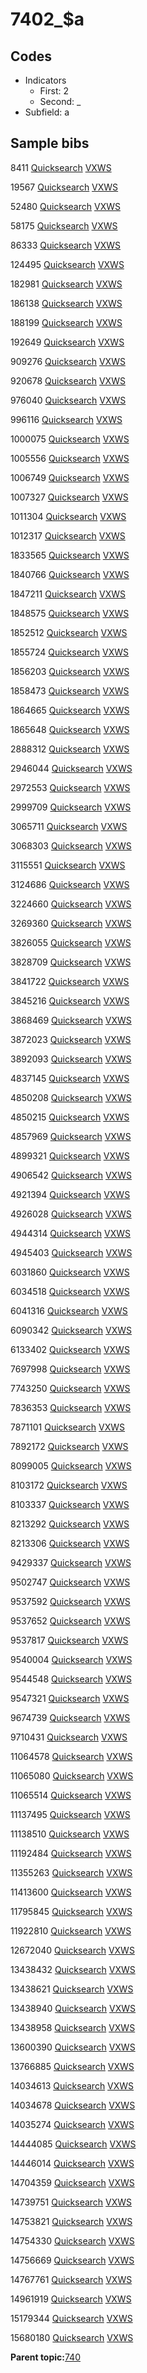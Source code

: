 # 7402\_$a

## Codes

-   Indicators
    -   First: 2
    -   Second: \_
-   Subfield: a

## Sample bibs

8411 [Quicksearch](https://search.library.yale.edu/catalog/8411) [VXWS](http://prodorbis.library.yale.edu:7014/vxws/GetHoldingsService?bibId=8411)

19567 [Quicksearch](https://search.library.yale.edu/catalog/19567) [VXWS](http://prodorbis.library.yale.edu:7014/vxws/GetHoldingsService?bibId=19567)

52480 [Quicksearch](https://search.library.yale.edu/catalog/52480) [VXWS](http://prodorbis.library.yale.edu:7014/vxws/GetHoldingsService?bibId=52480)

58175 [Quicksearch](https://search.library.yale.edu/catalog/58175) [VXWS](http://prodorbis.library.yale.edu:7014/vxws/GetHoldingsService?bibId=58175)

86333 [Quicksearch](https://search.library.yale.edu/catalog/86333) [VXWS](http://prodorbis.library.yale.edu:7014/vxws/GetHoldingsService?bibId=86333)

124495 [Quicksearch](https://search.library.yale.edu/catalog/124495) [VXWS](http://prodorbis.library.yale.edu:7014/vxws/GetHoldingsService?bibId=124495)

182981 [Quicksearch](https://search.library.yale.edu/catalog/182981) [VXWS](http://prodorbis.library.yale.edu:7014/vxws/GetHoldingsService?bibId=182981)

186138 [Quicksearch](https://search.library.yale.edu/catalog/186138) [VXWS](http://prodorbis.library.yale.edu:7014/vxws/GetHoldingsService?bibId=186138)

188199 [Quicksearch](https://search.library.yale.edu/catalog/188199) [VXWS](http://prodorbis.library.yale.edu:7014/vxws/GetHoldingsService?bibId=188199)

192649 [Quicksearch](https://search.library.yale.edu/catalog/192649) [VXWS](http://prodorbis.library.yale.edu:7014/vxws/GetHoldingsService?bibId=192649)

909276 [Quicksearch](https://search.library.yale.edu/catalog/909276) [VXWS](http://prodorbis.library.yale.edu:7014/vxws/GetHoldingsService?bibId=909276)

920678 [Quicksearch](https://search.library.yale.edu/catalog/920678) [VXWS](http://prodorbis.library.yale.edu:7014/vxws/GetHoldingsService?bibId=920678)

976040 [Quicksearch](https://search.library.yale.edu/catalog/976040) [VXWS](http://prodorbis.library.yale.edu:7014/vxws/GetHoldingsService?bibId=976040)

996116 [Quicksearch](https://search.library.yale.edu/catalog/996116) [VXWS](http://prodorbis.library.yale.edu:7014/vxws/GetHoldingsService?bibId=996116)

1000075 [Quicksearch](https://search.library.yale.edu/catalog/1000075) [VXWS](http://prodorbis.library.yale.edu:7014/vxws/GetHoldingsService?bibId=1000075)

1005556 [Quicksearch](https://search.library.yale.edu/catalog/1005556) [VXWS](http://prodorbis.library.yale.edu:7014/vxws/GetHoldingsService?bibId=1005556)

1006749 [Quicksearch](https://search.library.yale.edu/catalog/1006749) [VXWS](http://prodorbis.library.yale.edu:7014/vxws/GetHoldingsService?bibId=1006749)

1007327 [Quicksearch](https://search.library.yale.edu/catalog/1007327) [VXWS](http://prodorbis.library.yale.edu:7014/vxws/GetHoldingsService?bibId=1007327)

1011304 [Quicksearch](https://search.library.yale.edu/catalog/1011304) [VXWS](http://prodorbis.library.yale.edu:7014/vxws/GetHoldingsService?bibId=1011304)

1012317 [Quicksearch](https://search.library.yale.edu/catalog/1012317) [VXWS](http://prodorbis.library.yale.edu:7014/vxws/GetHoldingsService?bibId=1012317)

1833565 [Quicksearch](https://search.library.yale.edu/catalog/1833565) [VXWS](http://prodorbis.library.yale.edu:7014/vxws/GetHoldingsService?bibId=1833565)

1840766 [Quicksearch](https://search.library.yale.edu/catalog/1840766) [VXWS](http://prodorbis.library.yale.edu:7014/vxws/GetHoldingsService?bibId=1840766)

1847211 [Quicksearch](https://search.library.yale.edu/catalog/1847211) [VXWS](http://prodorbis.library.yale.edu:7014/vxws/GetHoldingsService?bibId=1847211)

1848575 [Quicksearch](https://search.library.yale.edu/catalog/1848575) [VXWS](http://prodorbis.library.yale.edu:7014/vxws/GetHoldingsService?bibId=1848575)

1852512 [Quicksearch](https://search.library.yale.edu/catalog/1852512) [VXWS](http://prodorbis.library.yale.edu:7014/vxws/GetHoldingsService?bibId=1852512)

1855724 [Quicksearch](https://search.library.yale.edu/catalog/1855724) [VXWS](http://prodorbis.library.yale.edu:7014/vxws/GetHoldingsService?bibId=1855724)

1856203 [Quicksearch](https://search.library.yale.edu/catalog/1856203) [VXWS](http://prodorbis.library.yale.edu:7014/vxws/GetHoldingsService?bibId=1856203)

1858473 [Quicksearch](https://search.library.yale.edu/catalog/1858473) [VXWS](http://prodorbis.library.yale.edu:7014/vxws/GetHoldingsService?bibId=1858473)

1864665 [Quicksearch](https://search.library.yale.edu/catalog/1864665) [VXWS](http://prodorbis.library.yale.edu:7014/vxws/GetHoldingsService?bibId=1864665)

1865648 [Quicksearch](https://search.library.yale.edu/catalog/1865648) [VXWS](http://prodorbis.library.yale.edu:7014/vxws/GetHoldingsService?bibId=1865648)

2888312 [Quicksearch](https://search.library.yale.edu/catalog/2888312) [VXWS](http://prodorbis.library.yale.edu:7014/vxws/GetHoldingsService?bibId=2888312)

2946044 [Quicksearch](https://search.library.yale.edu/catalog/2946044) [VXWS](http://prodorbis.library.yale.edu:7014/vxws/GetHoldingsService?bibId=2946044)

2972553 [Quicksearch](https://search.library.yale.edu/catalog/2972553) [VXWS](http://prodorbis.library.yale.edu:7014/vxws/GetHoldingsService?bibId=2972553)

2999709 [Quicksearch](https://search.library.yale.edu/catalog/2999709) [VXWS](http://prodorbis.library.yale.edu:7014/vxws/GetHoldingsService?bibId=2999709)

3065711 [Quicksearch](https://search.library.yale.edu/catalog/3065711) [VXWS](http://prodorbis.library.yale.edu:7014/vxws/GetHoldingsService?bibId=3065711)

3068303 [Quicksearch](https://search.library.yale.edu/catalog/3068303) [VXWS](http://prodorbis.library.yale.edu:7014/vxws/GetHoldingsService?bibId=3068303)

3115551 [Quicksearch](https://search.library.yale.edu/catalog/3115551) [VXWS](http://prodorbis.library.yale.edu:7014/vxws/GetHoldingsService?bibId=3115551)

3124686 [Quicksearch](https://search.library.yale.edu/catalog/3124686) [VXWS](http://prodorbis.library.yale.edu:7014/vxws/GetHoldingsService?bibId=3124686)

3224660 [Quicksearch](https://search.library.yale.edu/catalog/3224660) [VXWS](http://prodorbis.library.yale.edu:7014/vxws/GetHoldingsService?bibId=3224660)

3269360 [Quicksearch](https://search.library.yale.edu/catalog/3269360) [VXWS](http://prodorbis.library.yale.edu:7014/vxws/GetHoldingsService?bibId=3269360)

3826055 [Quicksearch](https://search.library.yale.edu/catalog/3826055) [VXWS](http://prodorbis.library.yale.edu:7014/vxws/GetHoldingsService?bibId=3826055)

3828709 [Quicksearch](https://search.library.yale.edu/catalog/3828709) [VXWS](http://prodorbis.library.yale.edu:7014/vxws/GetHoldingsService?bibId=3828709)

3841722 [Quicksearch](https://search.library.yale.edu/catalog/3841722) [VXWS](http://prodorbis.library.yale.edu:7014/vxws/GetHoldingsService?bibId=3841722)

3845216 [Quicksearch](https://search.library.yale.edu/catalog/3845216) [VXWS](http://prodorbis.library.yale.edu:7014/vxws/GetHoldingsService?bibId=3845216)

3868469 [Quicksearch](https://search.library.yale.edu/catalog/3868469) [VXWS](http://prodorbis.library.yale.edu:7014/vxws/GetHoldingsService?bibId=3868469)

3872023 [Quicksearch](https://search.library.yale.edu/catalog/3872023) [VXWS](http://prodorbis.library.yale.edu:7014/vxws/GetHoldingsService?bibId=3872023)

3892093 [Quicksearch](https://search.library.yale.edu/catalog/3892093) [VXWS](http://prodorbis.library.yale.edu:7014/vxws/GetHoldingsService?bibId=3892093)

4837145 [Quicksearch](https://search.library.yale.edu/catalog/4837145) [VXWS](http://prodorbis.library.yale.edu:7014/vxws/GetHoldingsService?bibId=4837145)

4850208 [Quicksearch](https://search.library.yale.edu/catalog/4850208) [VXWS](http://prodorbis.library.yale.edu:7014/vxws/GetHoldingsService?bibId=4850208)

4850215 [Quicksearch](https://search.library.yale.edu/catalog/4850215) [VXWS](http://prodorbis.library.yale.edu:7014/vxws/GetHoldingsService?bibId=4850215)

4857969 [Quicksearch](https://search.library.yale.edu/catalog/4857969) [VXWS](http://prodorbis.library.yale.edu:7014/vxws/GetHoldingsService?bibId=4857969)

4899321 [Quicksearch](https://search.library.yale.edu/catalog/4899321) [VXWS](http://prodorbis.library.yale.edu:7014/vxws/GetHoldingsService?bibId=4899321)

4906542 [Quicksearch](https://search.library.yale.edu/catalog/4906542) [VXWS](http://prodorbis.library.yale.edu:7014/vxws/GetHoldingsService?bibId=4906542)

4921394 [Quicksearch](https://search.library.yale.edu/catalog/4921394) [VXWS](http://prodorbis.library.yale.edu:7014/vxws/GetHoldingsService?bibId=4921394)

4926028 [Quicksearch](https://search.library.yale.edu/catalog/4926028) [VXWS](http://prodorbis.library.yale.edu:7014/vxws/GetHoldingsService?bibId=4926028)

4944314 [Quicksearch](https://search.library.yale.edu/catalog/4944314) [VXWS](http://prodorbis.library.yale.edu:7014/vxws/GetHoldingsService?bibId=4944314)

4945403 [Quicksearch](https://search.library.yale.edu/catalog/4945403) [VXWS](http://prodorbis.library.yale.edu:7014/vxws/GetHoldingsService?bibId=4945403)

6031860 [Quicksearch](https://search.library.yale.edu/catalog/6031860) [VXWS](http://prodorbis.library.yale.edu:7014/vxws/GetHoldingsService?bibId=6031860)

6034518 [Quicksearch](https://search.library.yale.edu/catalog/6034518) [VXWS](http://prodorbis.library.yale.edu:7014/vxws/GetHoldingsService?bibId=6034518)

6041316 [Quicksearch](https://search.library.yale.edu/catalog/6041316) [VXWS](http://prodorbis.library.yale.edu:7014/vxws/GetHoldingsService?bibId=6041316)

6090342 [Quicksearch](https://search.library.yale.edu/catalog/6090342) [VXWS](http://prodorbis.library.yale.edu:7014/vxws/GetHoldingsService?bibId=6090342)

6133402 [Quicksearch](https://search.library.yale.edu/catalog/6133402) [VXWS](http://prodorbis.library.yale.edu:7014/vxws/GetHoldingsService?bibId=6133402)

7697998 [Quicksearch](https://search.library.yale.edu/catalog/7697998) [VXWS](http://prodorbis.library.yale.edu:7014/vxws/GetHoldingsService?bibId=7697998)

7743250 [Quicksearch](https://search.library.yale.edu/catalog/7743250) [VXWS](http://prodorbis.library.yale.edu:7014/vxws/GetHoldingsService?bibId=7743250)

7836353 [Quicksearch](https://search.library.yale.edu/catalog/7836353) [VXWS](http://prodorbis.library.yale.edu:7014/vxws/GetHoldingsService?bibId=7836353)

7871101 [Quicksearch](https://search.library.yale.edu/catalog/7871101) [VXWS](http://prodorbis.library.yale.edu:7014/vxws/GetHoldingsService?bibId=7871101)

7892172 [Quicksearch](https://search.library.yale.edu/catalog/7892172) [VXWS](http://prodorbis.library.yale.edu:7014/vxws/GetHoldingsService?bibId=7892172)

8099005 [Quicksearch](https://search.library.yale.edu/catalog/8099005) [VXWS](http://prodorbis.library.yale.edu:7014/vxws/GetHoldingsService?bibId=8099005)

8103172 [Quicksearch](https://search.library.yale.edu/catalog/8103172) [VXWS](http://prodorbis.library.yale.edu:7014/vxws/GetHoldingsService?bibId=8103172)

8103337 [Quicksearch](https://search.library.yale.edu/catalog/8103337) [VXWS](http://prodorbis.library.yale.edu:7014/vxws/GetHoldingsService?bibId=8103337)

8213292 [Quicksearch](https://search.library.yale.edu/catalog/8213292) [VXWS](http://prodorbis.library.yale.edu:7014/vxws/GetHoldingsService?bibId=8213292)

8213306 [Quicksearch](https://search.library.yale.edu/catalog/8213306) [VXWS](http://prodorbis.library.yale.edu:7014/vxws/GetHoldingsService?bibId=8213306)

9429337 [Quicksearch](https://search.library.yale.edu/catalog/9429337) [VXWS](http://prodorbis.library.yale.edu:7014/vxws/GetHoldingsService?bibId=9429337)

9502747 [Quicksearch](https://search.library.yale.edu/catalog/9502747) [VXWS](http://prodorbis.library.yale.edu:7014/vxws/GetHoldingsService?bibId=9502747)

9537592 [Quicksearch](https://search.library.yale.edu/catalog/9537592) [VXWS](http://prodorbis.library.yale.edu:7014/vxws/GetHoldingsService?bibId=9537592)

9537652 [Quicksearch](https://search.library.yale.edu/catalog/9537652) [VXWS](http://prodorbis.library.yale.edu:7014/vxws/GetHoldingsService?bibId=9537652)

9537817 [Quicksearch](https://search.library.yale.edu/catalog/9537817) [VXWS](http://prodorbis.library.yale.edu:7014/vxws/GetHoldingsService?bibId=9537817)

9540004 [Quicksearch](https://search.library.yale.edu/catalog/9540004) [VXWS](http://prodorbis.library.yale.edu:7014/vxws/GetHoldingsService?bibId=9540004)

9544548 [Quicksearch](https://search.library.yale.edu/catalog/9544548) [VXWS](http://prodorbis.library.yale.edu:7014/vxws/GetHoldingsService?bibId=9544548)

9547321 [Quicksearch](https://search.library.yale.edu/catalog/9547321) [VXWS](http://prodorbis.library.yale.edu:7014/vxws/GetHoldingsService?bibId=9547321)

9674739 [Quicksearch](https://search.library.yale.edu/catalog/9674739) [VXWS](http://prodorbis.library.yale.edu:7014/vxws/GetHoldingsService?bibId=9674739)

9710431 [Quicksearch](https://search.library.yale.edu/catalog/9710431) [VXWS](http://prodorbis.library.yale.edu:7014/vxws/GetHoldingsService?bibId=9710431)

11064578 [Quicksearch](https://search.library.yale.edu/catalog/11064578) [VXWS](http://prodorbis.library.yale.edu:7014/vxws/GetHoldingsService?bibId=11064578)

11065080 [Quicksearch](https://search.library.yale.edu/catalog/11065080) [VXWS](http://prodorbis.library.yale.edu:7014/vxws/GetHoldingsService?bibId=11065080)

11065514 [Quicksearch](https://search.library.yale.edu/catalog/11065514) [VXWS](http://prodorbis.library.yale.edu:7014/vxws/GetHoldingsService?bibId=11065514)

11137495 [Quicksearch](https://search.library.yale.edu/catalog/11137495) [VXWS](http://prodorbis.library.yale.edu:7014/vxws/GetHoldingsService?bibId=11137495)

11138510 [Quicksearch](https://search.library.yale.edu/catalog/11138510) [VXWS](http://prodorbis.library.yale.edu:7014/vxws/GetHoldingsService?bibId=11138510)

11192484 [Quicksearch](https://search.library.yale.edu/catalog/11192484) [VXWS](http://prodorbis.library.yale.edu:7014/vxws/GetHoldingsService?bibId=11192484)

11355263 [Quicksearch](https://search.library.yale.edu/catalog/11355263) [VXWS](http://prodorbis.library.yale.edu:7014/vxws/GetHoldingsService?bibId=11355263)

11413600 [Quicksearch](https://search.library.yale.edu/catalog/11413600) [VXWS](http://prodorbis.library.yale.edu:7014/vxws/GetHoldingsService?bibId=11413600)

11795845 [Quicksearch](https://search.library.yale.edu/catalog/11795845) [VXWS](http://prodorbis.library.yale.edu:7014/vxws/GetHoldingsService?bibId=11795845)

11922810 [Quicksearch](https://search.library.yale.edu/catalog/11922810) [VXWS](http://prodorbis.library.yale.edu:7014/vxws/GetHoldingsService?bibId=11922810)

12672040 [Quicksearch](https://search.library.yale.edu/catalog/12672040) [VXWS](http://prodorbis.library.yale.edu:7014/vxws/GetHoldingsService?bibId=12672040)

13438432 [Quicksearch](https://search.library.yale.edu/catalog/13438432) [VXWS](http://prodorbis.library.yale.edu:7014/vxws/GetHoldingsService?bibId=13438432)

13438621 [Quicksearch](https://search.library.yale.edu/catalog/13438621) [VXWS](http://prodorbis.library.yale.edu:7014/vxws/GetHoldingsService?bibId=13438621)

13438940 [Quicksearch](https://search.library.yale.edu/catalog/13438940) [VXWS](http://prodorbis.library.yale.edu:7014/vxws/GetHoldingsService?bibId=13438940)

13438958 [Quicksearch](https://search.library.yale.edu/catalog/13438958) [VXWS](http://prodorbis.library.yale.edu:7014/vxws/GetHoldingsService?bibId=13438958)

13600390 [Quicksearch](https://search.library.yale.edu/catalog/13600390) [VXWS](http://prodorbis.library.yale.edu:7014/vxws/GetHoldingsService?bibId=13600390)

13766885 [Quicksearch](https://search.library.yale.edu/catalog/13766885) [VXWS](http://prodorbis.library.yale.edu:7014/vxws/GetHoldingsService?bibId=13766885)

14034613 [Quicksearch](https://search.library.yale.edu/catalog/14034613) [VXWS](http://prodorbis.library.yale.edu:7014/vxws/GetHoldingsService?bibId=14034613)

14034678 [Quicksearch](https://search.library.yale.edu/catalog/14034678) [VXWS](http://prodorbis.library.yale.edu:7014/vxws/GetHoldingsService?bibId=14034678)

14035274 [Quicksearch](https://search.library.yale.edu/catalog/14035274) [VXWS](http://prodorbis.library.yale.edu:7014/vxws/GetHoldingsService?bibId=14035274)

14444085 [Quicksearch](https://search.library.yale.edu/catalog/14444085) [VXWS](http://prodorbis.library.yale.edu:7014/vxws/GetHoldingsService?bibId=14444085)

14446014 [Quicksearch](https://search.library.yale.edu/catalog/14446014) [VXWS](http://prodorbis.library.yale.edu:7014/vxws/GetHoldingsService?bibId=14446014)

14704359 [Quicksearch](https://search.library.yale.edu/catalog/14704359) [VXWS](http://prodorbis.library.yale.edu:7014/vxws/GetHoldingsService?bibId=14704359)

14739751 [Quicksearch](https://search.library.yale.edu/catalog/14739751) [VXWS](http://prodorbis.library.yale.edu:7014/vxws/GetHoldingsService?bibId=14739751)

14753821 [Quicksearch](https://search.library.yale.edu/catalog/14753821) [VXWS](http://prodorbis.library.yale.edu:7014/vxws/GetHoldingsService?bibId=14753821)

14754330 [Quicksearch](https://search.library.yale.edu/catalog/14754330) [VXWS](http://prodorbis.library.yale.edu:7014/vxws/GetHoldingsService?bibId=14754330)

14756669 [Quicksearch](https://search.library.yale.edu/catalog/14756669) [VXWS](http://prodorbis.library.yale.edu:7014/vxws/GetHoldingsService?bibId=14756669)

14767761 [Quicksearch](https://search.library.yale.edu/catalog/14767761) [VXWS](http://prodorbis.library.yale.edu:7014/vxws/GetHoldingsService?bibId=14767761)

14961919 [Quicksearch](https://search.library.yale.edu/catalog/14961919) [VXWS](http://prodorbis.library.yale.edu:7014/vxws/GetHoldingsService?bibId=14961919)

15179344 [Quicksearch](https://search.library.yale.edu/catalog/15179344) [VXWS](http://prodorbis.library.yale.edu:7014/vxws/GetHoldingsService?bibId=15179344)

15680180 [Quicksearch](https://search.library.yale.edu/catalog/15680180) [VXWS](http://prodorbis.library.yale.edu:7014/vxws/GetHoldingsService?bibId=15680180)

**Parent topic:**[740](../../tags/740/740.md)

